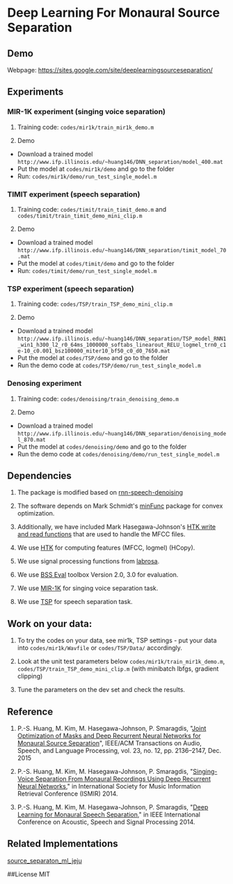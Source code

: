 # Deep Learning For Monaural Source Separation

## Demo
Webpage: https://sites.google.com/site/deeplearningsourceseparation/


## Experiments
### MIR-1K experiment (singing voice separation)

1. Training code: ```codes/mir1k/train_mir1k_demo.m```
 
2. Demo
 - Download a trained model ```http://www.ifp.illinois.edu/~huang146/DNN_separation/model_400.mat```
 - Put the model at ```codes/mir1k/demo``` and go to the folder
 - Run: ```codes/mir1k/demo/run_test_single_model.m```


### TIMIT experiment (speech separation)
1. Training code: ```codes/timit/train_timit_demo.m``` and ```codes/timit/train_timit_demo_mini_clip.m```

2. Demo 
 - Download a trained model ```http://www.ifp.illinois.edu/~huang146/DNN_separation/timit_model_70.mat```
 - Put the model at ```codes/timit/demo``` and go to the folder
 - Run: ```codes/timit/demo/run_test_single_model.m```


### TSP experiment (speech separation)

1. Training code: ```codes/TSP/train_TSP_demo_mini_clip.m```

2. Demo
 - Download a trained model ```http://www.ifp.illinois.edu/~huang146/DNN_separation/TSP_model_RNN1_win1_h300_l2_r0_64ms_1000000_softabs_linearout_RELU_logmel_trn0_c1e-10_c0.001_bsz100000_miter10_bf50_c0_d0_7650.mat```
 - Put the model at ```codes/TSP/demo``` and go to the folder
 - Run the demo code at ```codes/TSP/demo/run_test_single_model.m```

### Denosing experiment

1. Training code: ```codes/denoising/train_denoising_demo.m```

2. Demo
 - Download a trained model ```http://www.ifp.illinois.edu/~huang146/DNN_separation/denoising_model_870.mat```
 - Put the model at ```codes/denoising/demo``` and go to the folder
 - Run the demo code at ```codes/denoising/demo/run_test_single_model.m```


## Dependencies
1. The package is modified based on [rnn-speech-denoising](https://github.com/amaas/rnn-speech-denoising)

2. The software depends on Mark Schmidt's [minFunc](http://www.di.ens.fr/~mschmidt/Software/minFunc.html) package for convex optimization.

3. Additionally, we have included Mark Hasegawa-Johnson's [HTK write and read functions](http://www.isle.illinois.edu/sst/software)
that are used to handle the MFCC files.

4. We use [HTK](http://htk.eng.cam.ac.uk) for computing features (MFCC, logmel) (HCopy).

5. We use signal processing functions from [labrosa](http://labrosa.ee.columbia.edu/).

6. We use [BSS Eval](http://bass-db.gforge.inria.fr/bss_eval/) toolbox Version 2.0, 3.0 for evaluation.

7. We use [MIR-1K](https://sites.google.com/site/unvoicedsoundseparation/mir-1k) for singing voice separation task.

8. We use [TSP](http://www-mmsp.ece.mcgill.ca/Documents/Data/) for speech separation task.


## Work on your data:
1. To try the codes on your data, see mir1k, TSP settings - put your data into ```codes/mir1k/Wavfile``` or ```codes/TSP/Data/``` accordingly.
 
2. Look at the unit test parameters below ```codes/mir1k/train_mir1k_demo.m```, ```codes/TSP/train_TSP_demo_mini_clip.m``` (with minibatch lbfgs, gradient clipping)

3. Tune the parameters on the dev set and check the results.
 
## Reference
1. P.-S. Huang, M. Kim, M. Hasegawa-Johnson, P. Smaragdis, "[Joint Optimization of Masks and Deep Recurrent Neural Networks for Monaural Source Separation](http://posenhuang.github.io/papers/Joint_Optimization_of_Masks_and_Deep%20Recurrent_Neural_Networks_for_Monaural_Source_Separation_TASLP2015.pdf)", IEEE/ACM Transactions on Audio, Speech, and Language Processing, vol. 23, no. 12, pp. 2136–2147, Dec. 2015

2. P.-S. Huang, M. Kim, M. Hasegawa-Johnson, P. Smaragdis, "[Singing-Voice Separation From Monaural Recordings Using Deep Recurrent Neural Networks](http://posenhuang.github.io/papers/DRNN_ISMIR2014.pdf)," in International Society for Music Information Retrieval Conference (ISMIR) 2014.

3. P.-S. Huang, M. Kim, M. Hasegawa-Johnson, P. Smaragdis, "[Deep Learning for Monaural Speech Separation](http://posenhuang.github.io/papers/DNN_Separation_ICASSP2014.pdf)," in IEEE International Conference on Acoustic, Speech and Signal Processing 2014.


## Related Implementations
[source_separaton_ml_jeju](https://andabi.github.io/music-source-separation/)

##License
MIT
